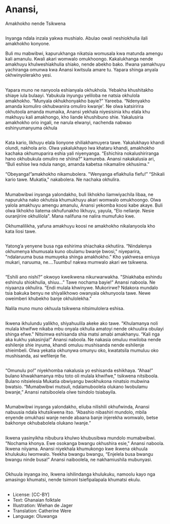 # Anansi,
Amakhokho
nende Tsikwena

##
Inyanga ndala inzala yakwa
mushialo. Abulao owali neshiokhulia
ilali amakhokho konyone.

Buli mu mabwibwi, kapurukhanga
nikatsia womusala kwa matunda
amengu kali amanulu. Kwali akari
womwalo omukhoongo.
Kakalukhanga nende amakhuyu
khulweshiakhulia shiako, nende
abekho bako.
Ifwana yamakhuyu yachiranga
omunwa kwa Anansi kwitsula amare
tu. Yapara shinga anyala
okhwinyolerakho yesi.

##
Yapara muno ne nanyoola
eshianyala okhukhola.
Yebakha khushitakho shiaye iula
bulaayi.
Yabukula inyungu yeliloba ne natsia
okhulola amakhokho.
“Munyala okhukhonyakho bayie?”
Yareeba.
“Ndenyakho amanda komuliro
okhubwanira omuliro kwanje'.
Ne olwa katsiririra okhutoola
amanda mumaika, Anansi yekhala
niyesisinia khu elala khu makhuyu
kali amakhongo, kho liande
khushibuno shie.
Yakalusiria amakhokho orio ingali,
ne narula elwanyi, nachenda
nabwao eshinyumanyuma okhula


##
Kata kario, likhuyu elala lionyone
shiliakhamuyera tawe. Yakalukhayo
khandi olundi, nakhola ario.
Olwa yakalukhayo lwa khataru
khandi, amakhokho kachaka
okhumuparira eshia yali
niyenyanga.
“Eshichira nokalushiriranga hano
okhubukula omuliro ne shiina?”
kamureba.
Anansi nakakalusia ari, “Buli eshise
lwa ndula nango,
amanda kabetsa nikamalire
okhusima.”


“Obeyanga!”amakhokho
nikamubolera. "Wenyanga
efiakhulia fiefu!”
“Shikali kario tawe. Mukatia,"
nakabolera. Ne nachaka okhulira.

##
Mumabwibwi inyanga yalondakho,
buli likhokho liamwiyachila libaa, ne
napurukha nako okhutsia
khumukhuyu akari womwalo
omukhoongo.
Olwa yalola amakhuyu amengu
amanulu, Anansi yekomba koosi
kabe akaye.
Buli olwa likhokho liatema
okhufunakho likhuyu, yayula, “Elo
nelianje. Nesie ouranjirire
okhulilola". Mana nalifuna ne nalira
mumufuko kwe.

Okhumalilikha, yafuna amakhuyu
koosi ne amakhokho nikalanyoola
kho kata liosi tawe.

##
Yatong’a yenyene busa nga
eshirima shiachaka okhutiira.
“Nindalenya okhumenya khumusala
kuno obulamu bwanje bwosi,"
niyeparira, "ndalaruuma busa
mumuyeka shinga amakhokho.”
Kho yakhwesa emiuya mukari,
naruuma, ne….Tuumbu! nakwa
mumwalo akari we tsikwena.


##
“Eshili ano nishi?” okwoyo
kweikwena nikurwarwakha.
"Shiakhaba eshindu eshinulu
shiokhulia, shiuu…”
Tawe nochama bayie!” Anansi
naboola. Ne niyaanza okhulira.
“Endi mulala khwinywe. Mukorirwe?
Ndakora mundalo tsia bakuka
benyu ne shiyalikhowo owanyala
okhunyoola tawe. Newe oweimberi
khubekho banje okhulolekha.”

Nalila muno muno okhuula tsikwena
nitsimulolera eshisa.


##
Ikwena ikhulundu yalikho,
shiyahuulila akeke ako tawe.
"Khulamanya noli mulala khwifwe
nikaba mbu onyala okhulia amatoyi
nende okhuulira obulayi shinga
efwe."
Nitsimwa eshisanda shia matsi
amabi amakhanyu.
“Kali nga aka kukhu yakasinjia!”
Anansi naboola.
Ne nakasia omuluu mwiloba nende
eshilenje shie inyuma, khandi
omuluu mushisanda nende
eshilenje shieimbeli. Olwa yekatia
okhunywa omunyu oko, kwatatsila
mumuluu oko mushisanda, asi
wefilenje fie.

##
“Omunulu po!” niyekhomba
nakalusia yo eshisanda eshikhaya.
“Ahaa!” bulano khwakhamanya
mbu toto oli mulala khwifwe,"
tsikwena nitsiboola.
Bulano nitsielesia Mukatia
obwiyangu bwokhukona ninatsio
mubwina bwatsio.
“Mumabwibwi mutsuli,
ndalamuboolela olukano lwobulamu
bwanje,” Anansi natsiboolela olwe
tsindolo tsiabayila.


##
Mumabwibwi inyanga yalondakho,
eliuba nilishili okhufwinda, Anansi
nabuusia ndala khutsikwena itso.
“Abashio nibashiri mundolo, mbila
enyende omukhasi wanje nende
abaana banje injerekha womwalo,
betse bakhonye okhubabolela
olukano lwanje.”


##
Ikwena yasinyikha nibubura khulwo
khubusibwa mundolo mumabwibwi.
"Nochama khonya. Ewe osokanga
bwangu okhushira esie," Anansi
naboola.
Ikwena niiyama. Anansi niyekhala
khumukongo kwe ikwena okhuula
khulukuku lwomwalo.
Yeekha bwangu bwangu, “Enjelela
busa bwangu bwangu ninde busa!”
Anansi naiboolela, ne
nakhamiushila mubunyasi.


##
Okhuula inyanga ino, Ikwena
ishilindanga khulukuku, namoolu
kayo nga amasingo khumatsi,
nende tsimoni tsiefipalapala
khumatsi ekulu.


##
* License: [CC-BY]
* Text: Ghanaian folktale
* Illustration: Wiehan de Jager
* Translation: Catherine Were
* Language: Oluwanga
